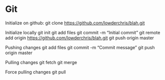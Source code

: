 # Git

Initialize on github:
	git clone https://github.com/lowderchris/blah.git

Initialize locally
	git init
	git add files
	git commit -m “Initial commit”
	git remote add origin https://github.com/lowderchris/blah.git
	git push origin master

Pushing changes
	git add files
	git commit -m “Commit message”
	git push origin master

Pulling changes
	git fetch
	git merge

Force pulling changes
	git pull
